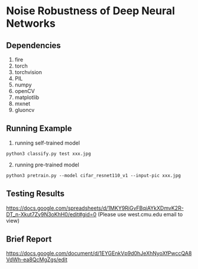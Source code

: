 # Noise Robustness of Deep Neural Networks

## Dependencies
1. fire
2. torch
3. torchvision
4. PIL
5. numpy
6. openCV
7. matplotlib
8. mxnet
9. gluoncv

## Running Example
1. running self-trained model
```
python3 classify.py test xxx.jpg 
```
2. running pre-trained model
```
python3 pretrain.py --model cifar_resnet110_v1 --input-pic xxx.jpg
```

## Testing Results
https://docs.google.com/spreadsheets/d/1MKY9RiGvFBqiAYkXDmvK2R-DT_n-Xkut7Zy9N3oKhH0/edit#gid=0
(Please use west.cmu.edu email to view)

## Brief Report
https://docs.google.com/document/d/1EYGEnkVp9d0hJeXhNyoXfPwccQA8VdWh-ea8QcMgZgs/edit


